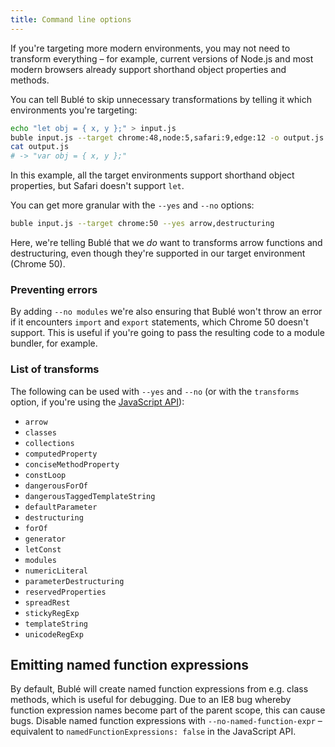 ```yaml
---
title: Command line options
---
```


If you're targeting more modern environments, you may not need to transform everything – for example, current versions of Node.js and most modern browsers already support shorthand object properties and methods.

You can tell Bublé to skip unnecessary transformations by telling it which environments you're targeting:

```bash
echo "let obj = { x, y };" > input.js
buble input.js --target chrome:48,node:5,safari:9,edge:12 -o output.js
cat output.js
# -> "var obj = { x, y };"
```

In this example, all the target environments support shorthand object properties, but Safari doesn't support `let`.

You can get more granular with the `--yes` and `--no` options:

```bash
buble input.js --target chrome:50 --yes arrow,destructuring
```

Here, we're telling Bublé that we *do* want to transforms arrow functions and destructuring, even though they're supported in our target environment (Chrome 50).


### Preventing errors

By adding `--no modules` we're also ensuring that Bublé won't throw an error if it encounters `import` and `export` statements, which Chrome 50 doesn't support. This is useful if you're going to pass the resulting code to a module bundler, for example.


### List of transforms

The following can be used with `--yes` and `--no` (or with the `transforms` option, if you're using the [JavaScript API](#using-the-javascript-api)):

* `arrow`
* `classes`
* `collections`
* `computedProperty`
* `conciseMethodProperty`
* `constLoop`
* `dangerousForOf`
* `dangerousTaggedTemplateString`
* `defaultParameter`
* `destructuring`
* `forOf`
* `generator`
* `letConst`
* `modules`
* `numericLiteral`
* `parameterDestructuring`
* `reservedProperties`
* `spreadRest`
* `stickyRegExp`
* `templateString`
* `unicodeRegExp`


## Emitting named function expressions

By default, Bublé will create named function expressions from e.g. class methods, which is useful for debugging. Due to an IE8 bug whereby function expression names become part of the parent scope, this can cause bugs. Disable named function expressions with `--no-named-function-expr` – equivalent to `namedFunctionExpressions: false` in the JavaScript API.

